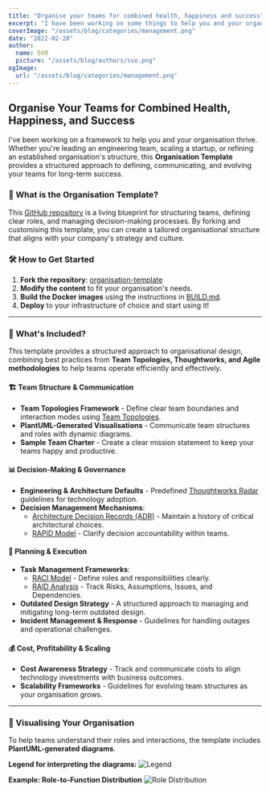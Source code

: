 ```yaml
---
title: "Organise your teams for combined health, happiness and success"
excerpt: "I have been working on some things to help you and your organisation."
coverImage: "/assets/blog/categories/management.png"
date: "2022-02-20"
author:
  name: SVO
  picture: "/assets/blog/authors/svo.png"
ogImage:
  url: "/assets/blog/categories/management.png"
---
```


## Organise Your Teams for Combined Health, Happiness, and Success

I've been working on a framework to help you and your organisation thrive. Whether you're leading an engineering team, scaling a startup, or refining an established organisation's structure, this **Organisation Template** provides a structured approach to defining, communicating, and evolving your teams for long-term success.

### 🚀 What is the Organisation Template?

This [GitHub repository](https://github.com/svo/organisation-template) is a living blueprint for structuring teams, defining clear roles, and managing decision-making processes. By forking and customising this template, you can create a tailored organisational structure that aligns with your company's strategy and culture.

### 🛠️ How to Get Started

1. **Fork the repository**: [organisation-template](https://github.com/svo/organisation-template)
2. **Modify the content** to fit your organisation's needs.
3. **Build the Docker images** using the instructions in [BUILD.md](https://github.com/svo/organisation-template/blob/main/BUILD.md).
4. **Deploy** to your infrastructure of choice and start using it!

---

### 🎯 What's Included?

This template provides a structured approach to organisational design, combining best practices from **Team Topologies, Thoughtworks, and Agile methodologies** to help teams operate efficiently and effectively.

#### 🏗️ Team Structure & Communication

- **Team Topologies Framework** - Define clear team boundaries and interaction modes using [Team Topologies](https://teamtopologies.com/key-concepts).
- **PlantUML-Generated Visualisations** - Communicate team structures and roles with dynamic diagrams.
- **Sample Team Charter** - Create a clear mission statement to keep your teams happy and productive.

#### 📊 Decision-Making & Governance

- **Engineering & Architecture Defaults** - Predefined [Thoughtworks Radar](https://www.thoughtworks.com/radar) guidelines for technology adoption.
- **Decision Management Mechanisms**:
  - [Architecture Decision Records (ADR)](https://cognitect.com/blog/2011/11/15/documenting-architecture-decisions) - Maintain a history of critical architectural choices.
  - [RAPID Model](https://www.bain.com/insights/rapid-tool-to-clarify-decision-accountability/) - Clarify decision accountability within teams.

#### 📅 Planning & Execution

- **Task Management Frameworks**:
  - [RACI Model](https://racichart.org/the-raci-model/) - Define roles and responsibilities clearly.
  - [RAID Analysis](https://www.techagilist.com/agile/scrum/raid/) - Track Risks, Assumptions, Issues, and Dependencies.
- **Outdated Design Strategy** - A structured approach to managing and mitigating long-term outdated design.
- **Incident Management & Response** - Guidelines for handling outages and operational challenges.

#### 💰 Cost, Profitability & Scaling

- **Cost Awareness Strategy** - Track and communicate costs to align technology investments with business outcomes.
- **Scalability Frameworks** - Guidelines for evolving team structures as your organisation grows.

---

### 📌 Visualising Your Organisation

To help teams understand their roles and interactions, the template includes **PlantUML-generated diagrams**.

**Legend for interpreting the diagrams:**
![Legend](/assets/blog/organisation-template/organisation-template-legend.png "Legend")

**Example: Role-to-Function Distribution**
![Role Distribution](/assets/blog/organisation-template/organisation-template-role-distribution.png "Role Distribution")

